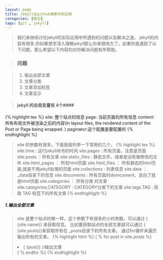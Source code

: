 ```yaml
---
layout: page
title: Jekyll在github博客中的应用
categories: [笔记]
tags: [git , jekyll]
---
```

>我们来继续讨论jekyll的实际应用中所遇到的问题以及解决之道。
>jekyll的内容有很多,你如果想学深入理解jekyll那么你来错地方了。如果你是遇到了以下问题，那么希望以下内容的对你解决问题有所帮助。

>### 问题 ###

>1.   输出全部文章
>2.   文章分类
>3.   文章添加标签
>4.   文章显示

>#### jekyll 的全局变量有 4个####
{% highlight tex %}
 	site: 整个站点的信息
 	page: 当前页面的所有信息
 	content: 所有布局文件被渲染之后的内容(In layout files, the rendered content of the Post or Page being wrapped. )
 	paginator:这个配置是要配置的
{% endhighlight %}


>site 的参数有很多。下面我就列举一下常用的几个。
{% highlight tex %}
 	site.time  : 运行jekyll命令的时间
 	site.pages : 所有页面，注意是页面
 	site.posts ：所有文章
 	site.static_files : 静态文件，或者是没有被修改的文件
 	site.html_pages ： 所有html页面
 	site.html_files ： 所有静态的html页面,就是不用jekyll处理的页面
 	site.collections : 列表信息
 	site.data ： _data目录下的信息
 	site.documents : 所有页面的domcument，说白了就是html页面
 	site.categories ： 所有分类 的文章
 	site.categories.CATEGORY : CATEGORY分类下的文章
 	site.tags.TAG : 获取 TAG 标签下的所有文章
{% endhighlight %}

##### 1.输出全部文章 #####

>site 是整个站点的根一样，这个参数下有很多的小的参数。可以通过 { {site.name}} 来获取信息。
>比如要获取站点的全部文章就可以通过 { {site.posts}}来获取所有在  _posts目录下的所有文章。
>通过for循环来遍历输出所有的文章。
{% highlight html %}
 	<!-- exampole -->
 	{ % for post in site.posts %}
	<li class="j-row j-list-i">
		{ {post}}  //输出文章
	</li>
	{ % endfor %}
{% endhighlight %}